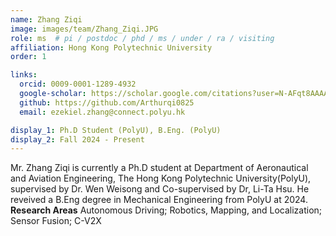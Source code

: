 ```yaml
---
name: Zhang Ziqi
image: images/team/Zhang_Ziqi.JPG
role: ms  # pi / postdoc / phd / ms / under / ra / visiting
affiliation: Hong Kong Polytechnic University
order: 1

links:
  orcid: 0009-0001-1289-4932
  google-scholar: https://scholar.google.com/citations?user=N-AFqt8AAAAJ&hl=en
  github: https://github.com/Arthurqi0825
  email: ezekiel.zhang@connect.polyu.hk

display_1: Ph.D Student (PolyU), B.Eng. (PolyU)
display_2: Fall 2024 - Present
---
```


<!--  Add a short self introduction here -->
<!-- Like Research Areas -->

Mr. Zhang Ziqi is currently a Ph.D student at Department of Aeronautical and Aviation Engineering, The Hong Kong Polytechnic University(PolyU), supervised by Dr. Wen Weisong and Co-supervised by Dr, Li-Ta Hsu. He reveived  a B.Eng degree in Mechanical Engineering from PolyU at 2024. 
**Research Areas**
Autonomous Driving; Robotics, Mapping, and Localization; Sensor Fusion; C-V2X



